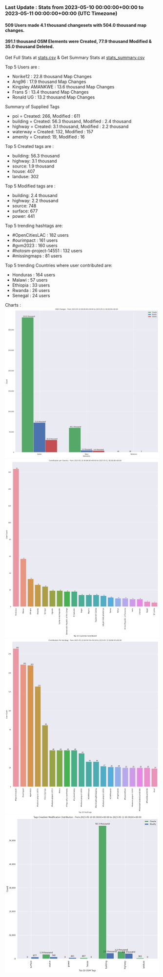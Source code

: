 ### Last Update : Stats from 2023-05-10 00:00:00+00:00 to 2023-05-11 00:00:00+00:00 (UTC Timezone)

#### 509 Users made 4.1 thousand changesets with 504.0 thousand map changes.
#### 391.1 thousand OSM Elements were Created, 77.9 thousand Modified & 35.0 thousand Deleted.
Get Full Stats at [stats.csv](/stats/hotosm/Daily/stats.csv)
 & Get Summary Stats at [stats_summary.csv](/stats/hotosm/Daily/stats_summary.csv)

Top 5 Users are : 
- Norike12 : 22.8 thousand Map Changes
- Ang96 : 17.9 thousand Map Changes
- Kingsley AMANKWE : 13.6 thousand Map Changes
- Frans S : 13.4 thousand Map Changes
- Ronald UG : 13.2 thousand Map Changes

Summary of Supplied Tags
- poi = Created: 266, Modified : 611
- building = Created: 56.3 thousand, Modified : 2.4 thousand
- highway = Created: 3.1 thousand, Modified : 2.2 thousand
- waterway = Created: 132, Modified : 157
- amenity = Created: 19, Modified : 16


Top 5 Created tags are :
- building: 56.3 thousand
- highway: 3.1 thousand
- source: 1.9 thousand
- house: 407
- landuse: 302


Top 5 Modified tags are :
- building: 2.4 thousand
- highway: 2.2 thousand
- source: 748
- surface: 677
- power: 441


Top 5 trending hashtags are:
- #OpenCitiesLAC : 182 users
- #ourimpact : 161 users
- #gvm2023 : 160 users
- #hotosm-project-14551 : 132 users
- #missingmaps : 81 users


Top 5 trending Countries where user contributed are:
- Honduras : 164 users
- Malawi : 57 users
- Ethiopia : 33 users
- Rwanda : 26 users
- Senegal : 24 users


 Charts : 
![Alt text](./stats_osm_changes.png) 
![Alt text](./stats_users_per_country.png) 
![Alt text](./stats_users_per_hashtag.png) 
![Alt text](./stats_tags.png) 

